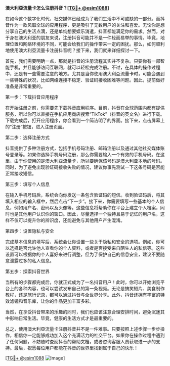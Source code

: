 **澳大利亞流量卡怎么注册抖音？[[TG💪+ @esim1088](https://t.me/s/esim1088)]**

在如今这个数字化时代，社交媒体已经成为了我们生活中不可或缺的一部分。而抖音作为一款风靡全球的应用程序，更是吸引了无数用户的关注和喜爱。无论你是想分享自己的生活点滴，还是单纯想要娱乐消遣，抖音都能满足你的需求。然而，对于身在澳大利亚的朋友来说，注册抖音可能并不是一件轻而易举的事情。毕竟，地理位置和网络环境的不同，可能会给我们的操作带来一定的困扰。那么，如何顺利地使用澳大利亞流量卡注册抖音呢？接下来，我们就来详细探讨一下。

首先，我们需要明确一点，那就是抖音的注册流程其实并不复杂。只要你有一部智能手机，并且能够访问互联网，就可以轻松完成注册。不过，在具体的操作过程中，还是有一些需要注意的地方。尤其是当你使用澳大利亞流量卡时，可能会遇到一些特殊的状况，比如网络连接不稳定、验证码接收困难等问题。因此，提前做好准备是非常重要的。

第一步：下载抖音应用程序

在开始注册之前，你需要先下载抖音应用程序。目前，抖音在全球范围内都有提供服务，所以你可以直接在手机应用商店搜索“TikTok”（抖音的英文名）进行下载。下载完成后，打开应用程序，你会看到一个简洁明了的界面。接下来，点击屏幕上的“注册”按钮，进入注册页面。

第二步：选择注册方式

抖音提供了多种注册方式，包括手机号码注册、邮箱注册以及通过其他社交媒体账号登录等。如果你选择手机号码注册，那么你需要输入一个有效的手机号码。在这里，由于你使用的是澳大利亞流量卡，所以要确保该号码是澳大利亚本地的号码。同时，为了避免出现验证码接收失败的情况，建议你事先测试一下这条号码是否能正常接收短信。

第三步：填写个人信息

在输入手机号码后，系统会向你发送一条包含验证码的短信。收到验证码后，将其填入相应的输入框中，然后点击“下一步”。接下来，你需要填写一些基本的个人信息，例如用户名、密码以及头像等。这些信息将帮助你在平台上建立个人档案，同时也是其他用户认识你的窗口。因此，尽量选择一个独特且易于记忆的用户名，这样不仅可以提升你的辨识度，还能避免与其他用户产生混淆。

第四步：设置隐私与安全

完成基本信息的填写后，系统会让你设置一些关于隐私和安全的选项。例如，你可以选择是否允许他人查看你的个人资料，或者是否接受来自陌生人的私信等。这些设置可以根据你的个人喜好来进行调整，但为了保护自己的信息安全，建议不要随意泄露过多的私人信息。

第五步：探索抖音世界

当所有的步骤都完成后，你就正式成为了一名抖音用户！此时，你可以开始浏览平台上的各种内容，也可以尝试发布自己的第一条视频。无论是搞笑短片、美食制作教程，还是旅行记录，都可以通过抖音与全世界分享。此外，抖音还拥有丰富的特效滤镜和音乐库，让你的作品更加丰富多彩。

当然，在享受抖音带来的乐趣的同时，我们也应该注意合理安排时间，避免沉迷其中影响日常生活。毕竟，健康的生活方式才是最重要的。

总之，使用澳大利亞流量卡注册抖音并不是一件难事。只要按照上述步骤一步步操作，相信你一定能够成功加入这个充满活力的社交平台。如果你在操作过程中遇到了任何问题，不妨随时查阅抖音的帮助文档，或者咨询客服人员获取进一步的支持。最后，祝愿每位用户都能在抖音的世界里找到属于自己的快乐！

[[TG💪+ @esim1088](https://t.me/s/esim1088) ![Image](https://i.postimg.cc/4NQfJmqS/Snipaste-2025-05-13-00-14-12.png)]